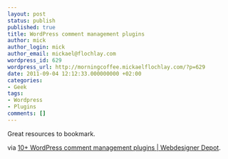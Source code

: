 ```yaml
---
layout: post
status: publish
published: true
title: WordPress comment management plugins
author: mick
author_login: mick
author_email: mickael@flochlay.com
wordpress_id: 629
wordpress_url: http://morningcoffee.mickaelflochlay.com/?p=629
date: 2011-09-04 12:12:33.000000000 +02:00
categories:
- Geek
tags:
- Wordpress
- Plugins
comments: []
---
```

Great resources to bookmark.

via <a href="http://www.webdesignerdepot.com/2011/09/10-wordpress-comment-management-plugins/">10+ WordPress comment management plugins | Webdesigner Depot</a>.
